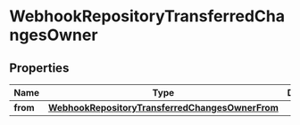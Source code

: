 
# WebhookRepositoryTransferredChangesOwner

## Properties
Name | Type | Description | Notes
------------ | ------------- | ------------- | -------------
**from** | [**WebhookRepositoryTransferredChangesOwnerFrom**](WebhookRepositoryTransferredChangesOwnerFrom.md) |  | 



